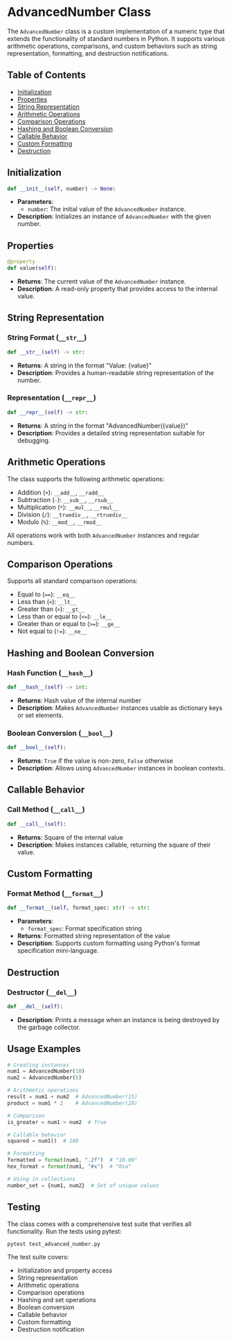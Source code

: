 # AdvancedNumber Class

The `AdvancedNumber` class is a custom implementation of a numeric type that extends the functionality of standard numbers in Python. It supports various arithmetic operations, comparisons, and custom behaviors such as string representation, formatting, and destruction notifications.

## Table of Contents

- [Initialization](#initialization)
- [Properties](#properties)
- [String Representation](#string-representation)
- [Arithmetic Operations](#arithmetic-operations)
- [Comparison Operations](#comparison-operations)
- [Hashing and Boolean Conversion](#hashing-and-boolean-conversion)
- [Callable Behavior](#callable-behavior)
- [Custom Formatting](#custom-formatting)
- [Destruction](#destruction)

## Initialization
```python
def __init__(self, number) -> None:
```
- **Parameters**: 
  - `number`: The initial value of the `AdvancedNumber` instance.
- **Description**: Initializes an instance of `AdvancedNumber` with the given number.

## Properties
```python
@property
def value(self):
```
- **Returns**: The current value of the `AdvancedNumber` instance.
- **Description**: A read-only property that provides access to the internal value.

## String Representation

### String Format (`__str__`)
```python
def __str__(self) -> str:
```
- **Returns**: A string in the format "Value: {value}"
- **Description**: Provides a human-readable string representation of the number.

### Representation (`__repr__`)
```python
def __repr__(self) -> str:
```
- **Returns**: A string in the format "AdvancedNumber({value})"
- **Description**: Provides a detailed string representation suitable for debugging.

## Arithmetic Operations

The class supports the following arithmetic operations:

- Addition (`+`): `__add__`, `__radd__`
- Subtraction (`-`): `__sub__`, `__rsub__`
- Multiplication (`*`): `__mul__`, `__rmul__`
- Division (`/`): `__truediv__`, `__rtruediv__`
- Modulo (`%`): `__mod__`, `__rmod__`

All operations work with both `AdvancedNumber` instances and regular numbers.

## Comparison Operations

Supports all standard comparison operations:

- Equal to (`==`): `__eq__`
- Less than (`<`): `__lt__`
- Greater than (`>`): `__gt__`
- Less than or equal to (`<=`): `__le__`
- Greater than or equal to (`>=`): `__ge__`
- Not equal to (`!=`): `__ne__`

## Hashing and Boolean Conversion

### Hash Function (`__hash__`)
```python
def __hash__(self) -> int:
```
- **Returns**: Hash value of the internal number
- **Description**: Makes `AdvancedNumber` instances usable as dictionary keys or set elements.

### Boolean Conversion (`__bool__`)
```python
def __bool__(self):
```
- **Returns**: `True` if the value is non-zero, `False` otherwise
- **Description**: Allows using `AdvancedNumber` instances in boolean contexts.

## Callable Behavior

### Call Method (`__call__`)
```python
def __call__(self):
```
- **Returns**: Square of the internal value
- **Description**: Makes instances callable, returning the square of their value.

## Custom Formatting

### Format Method (`__format__`)
```python
def __format__(self, format_spec: str) -> str:
```
- **Parameters**:
  - `format_spec`: Format specification string
- **Returns**: Formatted string representation of the value
- **Description**: Supports custom formatting using Python's format specification mini-language.

## Destruction

### Destructor (`__del__`)
```python
def __del__(self):
```
- **Description**: Prints a message when an instance is being destroyed by the garbage collector.

## Usage Examples

```python
# Creating instances
num1 = AdvancedNumber(10)
num2 = AdvancedNumber(5)

# Arithmetic operations
result = num1 + num2  # AdvancedNumber(15)
product = num1 * 2    # AdvancedNumber(20)

# Comparison
is_greater = num1 > num2  # True

# Callable behavior
squared = num1()  # 100

# Formatting
formatted = format(num1, ".2f")  # "10.00"
hex_format = format(num1, "#x")  # "0xa"

# Using in collections
number_set = {num1, num2}  # Set of unique values
```

## Testing

The class comes with a comprehensive test suite that verifies all functionality. Run the tests using pytest:

```bash
pytest test_advanced_number.py
```

The test suite covers:
- Initialization and property access
- String representation
- Arithmetic operations
- Comparison operations
- Hashing and set operations
- Boolean conversion
- Callable behavior
- Custom formatting
- Destruction notification